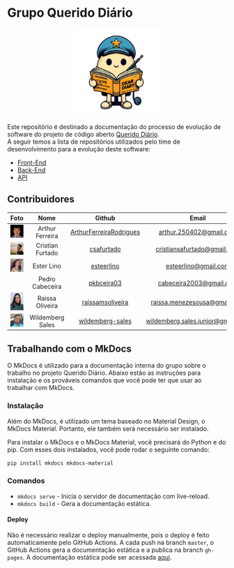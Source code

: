 # Grupo Querido Diário

<p align="center">
  <img src="./docs/images/mascote.png" width="200px" />
</p>

Este repositório é destinado a documentação do processo de evolução de software do projeto de código aberto [Querido Diário](https://queridodiario.ok.org.br/).  
A seguir temos a lista de repositórios utilizados pelo time de desenvolvimento para a evolução deste software:

* [Front-End](https://github.com/Wildemberg-Projects/querido-diario-frontend)
* [Back-End](https://github.com/Wildemberg-Projects/querido-diario-backend)
* [API](https://github.com/Wildemberg-Projects/querido-diario-api)


## Contribuidores

|                             Foto                             |       Nome       |                                Github                                 |               Email               |
| :----------------------------------------------------------: | :--------------: | :-------------------------------------------------------------------: | :-------------------------------: |
| <img src="./docs/images/arthur-profile.jpg" width="200px" /> | Arthur Ferreira  | [ArthurFerreiraRodrigues](https://github.com/ArthurFerreiraRodrigues) |      arthur.250402@gmail.com      |
|   <img src="./docs/images/cristian.jpeg" width="200px" />    | Cristian Furtado |       [csafurtado](htwidth="200px"tps://github.com/csafurtado)        |    cristiansafurtado@gmail.com    |
|     <img src="./docs/images/ester.jpg" width="200px" />      |    Ester Lino    |              [esteerlino](https://github.com/esteerlino)              |       esteerlino@gmail.com        |
|                                                              | Pedro Cabeceira  |              [pkbceira03](https://github.com/pkbceira03)              |      cabeceira2003@gmail.com      |
|    <img src="./docs/images/raissa.jpeg" width="200px" />     | Raissa Oliveira  |        [raissamsoliveira](https://github.com/raissamsoliveira)        |   raissa.menezesousa@gmail.com    |
|     <img src="./docs/images/will.jpeg" width="200px" />      | Wildemberg Sales |        [wildemberg-sales](https://github.com/wildemberg-sales)        | wildemberg.sales.junior@gmail.com |

## Trabalhando com o MkDocs

O MkDocs é utilizado para a documentação interna do grupo sobre o trabalho no projeto Querido Diário. Abaixo estão as instruções para instalação e os prováveis comandos que você pode ter que usar ao trabalhar com MkDocs.

### Instalação

Além do MkDocs, é utilizado um tema baseado no Material Design, o MkDocs Material. Portanto, ele também será necessário ser instalado.

Para instalar o MkDocs e o MkDocs Material, você precisará do Python e do pip. Com esses dois instalados, você pode rodar o seguinte comando:

```bash
pip install mkdocs mkdocs-material
```

### Comandos

- `mkdocs serve` - Inicia o servidor de documentação com live-reload.
- `mkdocs build` - Gera a documentação estática.

#### Deploy

Não é necessário realizar o deploy manualmente, pois o deploy é feito automaticamente pelo GitHub Actions. A cada push na branch `master`, o GitHub Actions gera a documentação estática e a publica na branch `gh-pages`. A documentação estática pode ser acessada [aqui](https://residenciaticbrisa.github.io/T2G4-Querido-Diario/).
